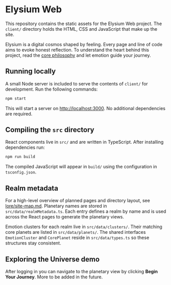 # Elysium Web

This repository contains the static assets for the Elysium Web project. The `client/` directory holds the HTML, CSS and JavaScript that make up the site.

Elysium is a digital cosmos shaped by feeling. Every page and line of code aims to evoke honest reflection. To understand the heart behind this project, read the [core philosophy](lore/core.md) and let emotion guide your journey.

## Running locally
A small Node server is included to serve the contents of `client/` for development. Run the following commands:

```bash
npm start
```

This will start a server on [http://localhost:3000](http://localhost:3000). No additional dependencies are required.

## Compiling the `src` directory
React components live in `src/` and are written in TypeScript. After installing
dependencies run:

```bash
npm run build
```

The compiled JavaScript will appear in `build/` using the configuration in
`tsconfig.json`.

## Realm metadata
For a high-level overview of planned pages and directory layout, see [lore/site-map.md](lore/site-map.md).
Planetary names are stored in `src/data/realmMetadata.ts`. 
Each entry defines a realm by name and is used across the React pages to generate the planetary views.

Emotion clusters for each realm live in `src/data/clusters/`. 
Their matching core planets are listed in `src/data/planets/`. 
The shared interfaces `EmotionCluster` and `CorePlanet` reside in `src/data/types.ts` so these structures stay consistent.

## Exploring the Universe demo
After logging in you can navigate to the planetary view by clicking **Begin Your Journey**. More to be added in the future. 